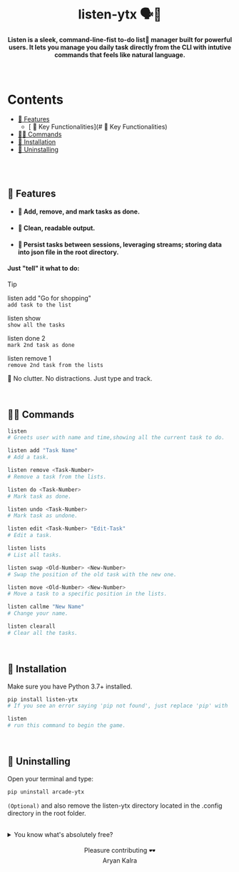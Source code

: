 <div align='center'>
  
# listen-ytx 🗣️📝

#### Listen is a sleek, command-line-fist to-do list📝 manager built for powerful users. It lets you manage you daily task directly from the CLI with intutive commands that feels like natural language.

</div>

<br/>

# Contents

- [💎 Features](#-features)
  - [ 🚀 Key Functionalities](# 🚀 Key Functionalities)
- [👨‍💻 Commands](#-commands)
- [🚀 Installation](#-installation)
- [🚮 Uninstalling](#-uninstalling)

<br/>

<br/>

## 💎 Features

- #### 📌 Add, remove, and mark tasks as done.
- #### 🧾 Clean, readable output.
- #### 📂 Persist tasks between sessions, leveraging streams; storing data into json file in the root directory.

#### Just "tell" it what to do:

> [!TIP]
> listen add "Go for shopping"      
> `add task to the list`
> 
> listen show                      
> `show all the tasks`
>
> listen done 2                   
> `mark 2nd task as done`
> 
> listen remove 1               
> `remove 2nd task from the lists`

🧠 No clutter. No distractions. Just type and track.

<br/>

## 👨‍💻 Commands
```bash
listen
# Greets user with name and time,showing all the current task to do.

listen add "Task Name"
# Add a task.

listen remove <Task-Number>
# Remove a task from the lists.

listen do <Task-Number>
# Mark task as done.

listen undo <Task-Number>
# Mark task as undone.

listen edit <Task-Number> "Edit-Task"
# Edit a task.

listen lists
# List all tasks.

listen swap <Old-Number> <New-Number> 
# Swap the position of the old task with the new one.

listen move <Old-Number> <New-Number> 
# Move a task to a specific position in the lists.

listen callme "New Name" 
# Change your name.

listen clearall 
# Clear all the tasks.
```

<br/>

## 🚀 Installation

Make sure you have Python 3.7+ installed.

```bash
pip install listen-ytx
# If you see an error saying 'pip not found', just replace 'pip' with 'pip3'.

listen
# run this command to begin the game.
```

<br/>

## 🚮 Uninstalling

Open your terminal and type:

```bash
pip uninstall arcade-ytx
```
`(Optional)`
and also remove the listen-ytx directory located in the .config directory in the root folder.

<br/>

<details>
  <summary>You know what's absolutely free?</summary>

- Leaving a ⭐ star
- 🍴Forking the repository
- No hidden fees, no subscriptions — just pure open-source love🥰!

</details>

<br/>

<div align="center">
Pleasure contributing 🕶️ <br>
Aryan Kalra

</div>
